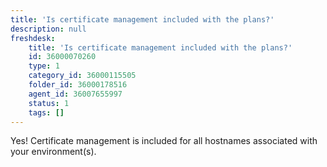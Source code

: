 ```yaml
---
title: 'Is certificate management included with the plans?'
description: null
freshdesk:
    title: 'Is certificate management included with the plans?'
    id: 36000070260
    type: 1
    category_id: 36000115505
    folder_id: 36000178516
    agent_id: 36007655997
    status: 1
    tags: []
---
```


Yes! Certificate management is included for all hostnames associated with your environment(s).

